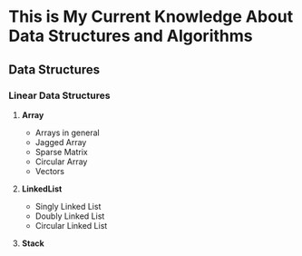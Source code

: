 # This is My Current Knowledge About Data Structures and Algorithms

## Data Structures

### Linear Data Structures

1. **Array**
   - Arrays in general
   - Jagged Array
   - Sparse Matrix
   - Circular Array
   - Vectors

2. **LinkedList**
   - Singly Linked List
   - Doubly Linked List
   - Circular Linked List
3. **Stack**
